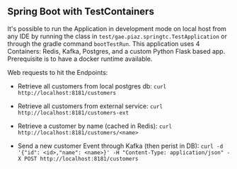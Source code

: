 ## Spring Boot with TestContainers

It's possible to run the Application in development mode on local host from any IDE
by running the class in `test/gae.piaz.springtc.TestApplication` or through the gradle command `bootTestRun`.  This application uses 4 Containers: Redis, Kafka, Postgres, and a custom Python Flask based app.
Prerequisite is to have a docker runtime available.

Web requests to hit the Endpoints:

- Retrieve all customers from local postgres db:
`curl http://localhost:8181/customers`

- Retrieve all customers from external service:
`curl http://localhost:8181/customers-ext`

- Retrieve a customer by name (cached in Redis):
`curl http://localhost:8181/customers/<name>`

- Send a new customer Event through Kafka (then perist in DB):
`curl -d '{"id": <id>,"name": <name>}' -H "Content-Type: application/json" -X POST http://localhost:8181/customers`